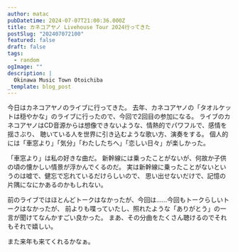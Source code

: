 ```yaml
---
author: matac
pubDatetime: 2024-07-07T21:00:36.000Z
title: カネコアヤノ Livehouse Tour 2024行ってきた
postSlug: "202407072100"
featured: false
draft: false
tags:
  - random
ogImage: ""
description: |
  Okinawa Music Town Otoichiba
_template: blog_post
---
```


今日はカネコアヤノのライブに行ってきた。
去年、カネコアヤノの「タオルケットは穏やかな」のライブに行ったので、今回で2回目の参加になる。
ライブのカネコアヤノはCD音源からは想像できないような、情熱的でパワフルで、感情を揺さぶり、
聴いている人を世界に引き込むような歌い方、演奏をする。
個人的には「車窓より」「気分」「わたしたちへ」「恋しい日々」が楽しかった。

「車窓より」は私の好きな曲だ。
新幹線には乗ったことがないが、何故か子供の頃の懐かしい情景が浮かんでくるのだ。
実は新幹線に乗ったことがないというのは嘘で、健忘で忘れているだけらしいので、
思い出せないだけで、記憶の片隅になにかあるのかもしれない。

前のライブではほとんどトークはなかったが、今回は......今回もトークらしいトークはなかったが、
前よりも喋っていたし、照れたような「ありがとう」の一言が聞けてなんかすごい良かった。
まあ、その分曲をたくさん聴けるのでそれもそれで嬉しい。

また来年も来てくれるかなぁ。
